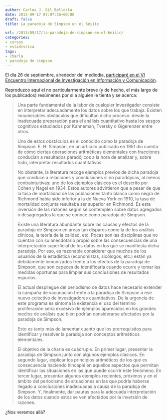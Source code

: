 ```yaml
---
author: Carlos J. Gil Bellosta
date: 2013-09-17 07:07:26+00:00
draft: false
title: La paradoja de Simpson en el 6eiiic

url: /2013/09/17/la-paradoja-de-simpson-en-el-6eiiic/
categories:
- cursos
- estadística
tags:
- charla
- paradoja de simpson
---
```


El día 26 de septiembre, alrededor del mediodía, [participaré en el VI Encuentro Internacional de Investigación en Información y Comunicación](http://www.eiiic.org/programa/#sec-2-2).

Reproduzco aquí el no particularmente breve (y de hecho, el más largo de los publicados) resúmenes por si a alguien le tienta y se acerca:



<blockquote>Una parte fundamental de la labor de cualquier investigador consiste en interpretar adecuadamente los datos sobre los que trabaja. Existen innumerables obstáculos que dificultan dicho proceso: desde la inadecuada preparación para el análisis cuantitativo hasta los sesgos cognitivos estudiados por Kahneman, Tversky o Gigerenzer entre otros.

Uno de estos obstáculos es el conocido como la paradoja de Simpson. E. H. Simpson, en un artículo publicado en 1951 dio cuenta de cómo ciertas operaciones aritméticas elementales con fracciones conducían a resultados paradójicos a la hora de analizar y, sobre todo, interpretar resultados cuantitativos.

No obstante, la literatura recoge ejemplos previos de dicha paradoja que conduce a relaciones y conclusiones si no paradójicas, al menos contraintuitivas: uno de los ejemplos clásicos es el descrito por Cohen y Nagel en 1934. Estos autores advirtieron que a pesar de que la tasa de mortalidad de las poblaciones tanto blanca como negra de Richmond había sido inferior a la de Nueva York en 1910, la tasa de mortalidad conjunta resultaba ser superior en Richmond. Es esta inversión de las razones según se contemplen sobre datos agregados o desagregados la que se conoce como paradoja de Simpson.

Existe una literatura abundante sobre las causas y efectos de la paradoja de Simpson en áreas tan dispares como la de los análisis clínicos, la teoría de la calidad, etc. Pocas son las disciplinas que no cuentan con su anecdotario propio sobre las consecuencias de una interpretación superficial de los datos en los que se manifiesta dicha paradoja. Por eso, es razonable considerar que muchos de los usuarios de la estadística (economistas, sicólogos, etc.) están ya debidamente inmunizados frente a los efectos de la paradoja de Simpson, que son capaces de identificarla cuando ocurre y tomar las medidas oportunas para limpiar sus conclusiones de resultados espurios.

El actual despliegue del periodismo de datos hace necesario extender la campaña de vacunación frente a la paradoja de Simpson a ese nuevo colectivo de investigadores cuantitativos. De la urgencia de este programa es síntoma la existencia ­el uso del término proliferación sería excesivo­ de ejemplos aparecidos en los grandes medios de análisis que bien podrían considerarse afectados por la paradoja de Simpson.

Esto es tanto más de lamentar cuanto que los prerrequisitos para identificar y resolver la paradoja son conceptos aritméticos elementales.

El objetivo de la charla es cuádruple. En primer lugar, presentar la paradoja de Simpson junto con algunos ejemplos clásicos. En segundo lugar, explicar los principios aritméticos de los que es consecuencia haciendo hincapié en aquellos aspectos que permitan identificar las situaciones en las que puede ocurrir este fenómeno. En tercer lugar, presentar algunos ejemplos recientes, próximos y en el ámbito del periodismo de situaciones en las que podría haberse llegado a conclusiones inadecuadas a causa de la paradoja de Simpson. Y, finalmente, dar pautas para la adecuada interpretación de los datos cuando estos se ven afectados por la inversión de razones.</blockquote>



¿Nos veremos allá?
